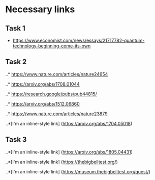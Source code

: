 # Necessary links

## Task 1
* <https://www.economist.com/news/essays/21717782-quantum-technology-beginning-come-its-own>

## Task 2
..* <https://www.nature.com/articles/nature24654>

..* <https://arxiv.org/abs/1708.01044>

..* <https://research.google/pubs/pub44815/>

..* <https://arxiv.org/abs/1512.06860>

..* <https://www.nature.com/articles/nature23879>

..*[I'm an inline-style link]
(https://arxiv.org/abs/1704.05018)

## Task 3
..*[I'm an inline-style link]
(https://arxiv.org/abs/1805.04431)

..*[I'm an inline-style link]
(https://thebigbelltest.org/)

..*[I'm an inline-style link]
(https://museum.thebigbelltest.org/quest/)






